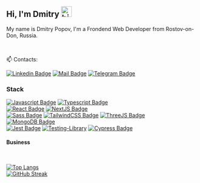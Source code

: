 ## Hi, I'm Dmitry <img src="https://user-images.githubusercontent.com/1303154/88677602-1635ba80-d120-11ea-84d8-d263ba5fc3c0.gif" width="28px" height="28px" alt="hi">

My name is Dmitry Popov, I'm a Frondend Web Developer from Rostov-on-Don, Russia.

<!---  - 🔭 I’m currently working at ________ -->
<!--- - 📫 You can contact me via email: [popovds.bm@gmail.com](mailto:popovds.bm@gmail.com) or telegram: [t.me/PopovDS617](https://t.me/PopovDS617) -->
<!--- - ⚡ Random facts: have a cat (11yo), pet projects based on fantasy books and movies. -->

<br/>

:mailbox:  Contacts:

 [![Linkedin Badge](https://img.shields.io/badge/-empty-0e76a8?style=flat&labelColor=0e76a8&logo=linkedin&logoColor=white)](empty) 
 [![Mail Badge](https://img.shields.io/badge/-popovds.bm-c0392b?style=flat&labelColor=c0392b&logo=gmail&logoColor=white)](mailto:popovds.bm@gmail.com)
 [![Telegram Badge](https://img.shields.io/badge/-PopovDS617-white?style=flat&labelColor=0e76a&logo=telegram&logoColor=white)](https://t.me/PopovDS617)
 


### Stack

[![Javascript Badge](https://img.shields.io/badge/JavaScript-323330?style=for-the-badge&logo=javascript&logoColor=F7DF1E)](#) 
[![Typescript Badge](https://img.shields.io/badge/TypeScript-007ACC?style=for-the-badge&logo=typescript&logoColor=white)](#) 
<br>
[![React Badge](https://img.shields.io/badge/React-20232A?style=for-the-badge&logo=react&logoColor=61DAFB)](#)
[![NextJS Badge](https://img.shields.io/badge/next.js-000000?style=for-the-badge&logo=nextdotjs&logoColor=white)](#)
<br>
[![Sass Badge](https://img.shields.io/badge/Sass-CC6699?style=for-the-badge&logo=sass&logoColor=white)](#)
[![TailwindCSS Badge](https://img.shields.io/badge/Tailwind_CSS-38B2AC?style=for-the-badge&logo=tailwind-css&logoColor=white)](#)
[![ThreeJS Badge](https://img.shields.io/badge/ThreeJs-black?style=for-the-badge&logo=three.js&logoColor=white)](#)
<br>
[![MongoDB Badge](https://img.shields.io/badge/MongoDB-4EA94B?style=for-the-badge&logo=mongodb&logoColor=white)](#)
<br>
[![Jest Badge](https://img.shields.io/badge/Jest-C21325?style=for-the-badge&logo=jest&logoColor=white)](#)
[![Testing-Library](https://img.shields.io/badge/-TestingLibrary-white?style=for-the-badge&logo=testing-library&logoColor=red)](#)
[![Cypress Badge](https://img.shields.io/badge/Cypress-17202C?style=for-the-badge&logo=cypress&logoColor=white)](#)

#### Business
<!--- - :paperclip: [My Resume/CV](empty) -->
 
 <br/>

[![Top Langs](https://github-readme-stats.vercel.app/api/top-langs/?username=PopovDS617&layout=compact&theme=highcontrast)](https://github.com/anuraghazra/github-readme-stats)
<br/>
[![GitHub Streak](https://streak-stats.demolab.com/?user=PopovDS617&theme=highcontrast)](https://git.io/streak-stats)
 
